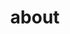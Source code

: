 ---
layout: page
permalink: /about/
type: about.html
title: about
description: About my passion, approaches to work and history
inverse: inverse
sections:
  - tag: '# My Passion'
    title: Life is more fun if you make it easier
    img: 
      path: ../assets/images/approach.jpg
      alt: My Passion Image
    text: My PassionMy PassionMy PassionMy PassionMy PassionMy Passion
  - tag: '# My Approach'
    title: Listen > Research > Create
    reverse: true
    background: true
    img: 
      path: ../assets/images/approach.jpg
      alt: My Approach Image
    text: My ApproachMy ApproachMy ApproachMy ApproachMy Approach
  - tag: '# My History'
    title: 6 years of experience in design and development 
    img:
      path: ../assets/images/approach.jpg
      alt: My History Image
    text: My HistoryMy HistoryMy HistoryMy HistoryMy HistoryMy History
---